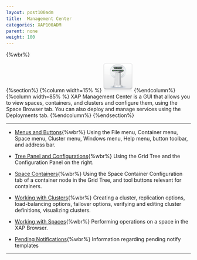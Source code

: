 ```yaml
---
layout: post100adm
title:  Management Center
categories: XAP100ADM
parent: none
weight: 100
---
```


{%wbr%}

{%section%}
{%column width=15% %}
<img src="/attachment_files/subject/MonitoringAndManagement.png" width="80" height="80">
{%endcolumn%}
{%column width=85% %}
XAP Management Center is a GUI that allows you to view spaces, containers, and clusters and configure them, using the Space Browser tab. You can also deploy and manage services using the Deployments tab.
{%endcolumn%}
{%endsection%}

<hr/>

- [Menus and Buttons](./gigaspaces-browser-menus-and-buttons.html){%wbr%}
Using the File menu, Container menu, Space menu, Cluster menu, Windows menu, Help menu, button toolbar, and address bar.


- [Tree Panel and Configurations](./gigaspaces-browser-tree-panel-and-configuration-panel.html){%wbr%}
Using the Grid Tree and the Configuration Panel on the right.

- [Space Containers](./gigaspaces-browser-managing-space-container.html){%wbr%}
Using the Space Container Configuration tab of a container node in the Grid Tree, and tool buttons relevant for containers.


- [Working with Clusters](./working-with-clusters---gigaspaces-browser.html){%wbr%}
Creating a cluster, replication options, load-balancing options, failover options, verifying and editing cluster definitions, visualizing clusters.


- [Working with Spaces](./working-with-spaces---gigaspaces-browser.html){%wbr%}
Performing operations on a space in the XAP Browser.


- [Pending Notifications](./pending-notify-templates-information.html){%wbr%}
Information regarding pending notify templates

<hr/>
